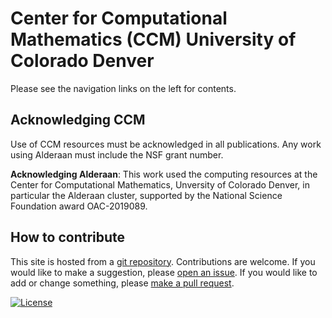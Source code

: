 # Center for Computational Mathematics (CCM) University of Colorado Denver

Please see the navigation links on the left for contents.

## Acknowledging CCM

Use of CCM resources must be acknowledged in all publications. Any work using Alderaan must include the NSF grant number. 

**Acknowledging Alderaan**: This work used the computing resources at the Center for Computational Mathematics, Unversity of Colorado Denver, in particular the Alderaan cluster, supported by the National Science Foundation award OAC-2019089. 

## How to contribute

This site is hosted from a [git repository](https://github.com/ccmucdenver/ccm-docs). Contributions are welcome. If you would like to make a suggestion, please [open an issue](https://github.com/ccmucdenver/ccm-docs/issues/new/choose). If you would like to add or change something, please [make a pull request](pull_request/).

[![License](https://img.shields.io/badge/License-Apache%202.0-blue.svg)](https://opensource.org/licenses/Apache-2.0)
